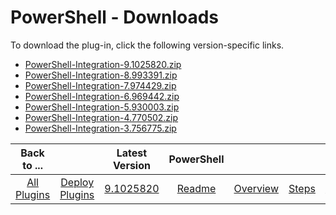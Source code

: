 
# PowerShell - Downloads

To download the plug-in, click the following version-specific links.

- [PowerShell-Integration-9.1025820.zip](https://raw.githubusercontent.com/UrbanCode/IBM-UCD-PLUGINS/main/files/powershell-integration/PowerShell-Integration-9.1025820.zip)
- [PowerShell-Integration-8.993391.zip](https://raw.githubusercontent.com/UrbanCode/IBM-UCD-PLUGINS/main/files/powershell-integration/PowerShell-Integration-8.993391.zip)
- [PowerShell-Integration-7.974429.zip](https://raw.githubusercontent.com/UrbanCode/IBM-UCD-PLUGINS/main/files/powershell-integration/PowerShell-Integration-7.974429.zip)
- [PowerShell-Integration-6.969442.zip](https://raw.githubusercontent.com/UrbanCode/IBM-UCD-PLUGINS/main/files/powershell-integration/PowerShell-Integration-6.969442.zip)
- [PowerShell-Integration-5.930003.zip](https://raw.githubusercontent.com/UrbanCode/IBM-UCD-PLUGINS/main/files/powershell-integration/PowerShell-Integration-5.930003.zip)
- [PowerShell-Integration-4.770502.zip](https://raw.githubusercontent.com/UrbanCode/IBM-UCD-PLUGINS/main/files/powershell-integration/PowerShell-Integration-4.770502.zip)
- [PowerShell-Integration-3.756775.zip](https://raw.githubusercontent.com/UrbanCode/IBM-UCD-PLUGINS/main/files/powershell-integration/PowerShell-Integration-3.756775.zip)

|Back to ...||Latest Version|PowerShell |||||
| :---: | :---: | :---: | :---: | :---: | :---: | :---: | :---: |
|[All Plugins](../../index.md)|[Deploy Plugins](../README.md)|[9.1025820](https://raw.githubusercontent.com/UrbanCode/IBM-UCD-PLUGINS/main/files/powershell-integration/PowerShell-Integration-9.1025820.zip)|[Readme](README.md)|[Overview](overview.md)|[Steps](steps.md)|[Troubleshooting](troubleshooting.md)|[Usage](usage.md)|
